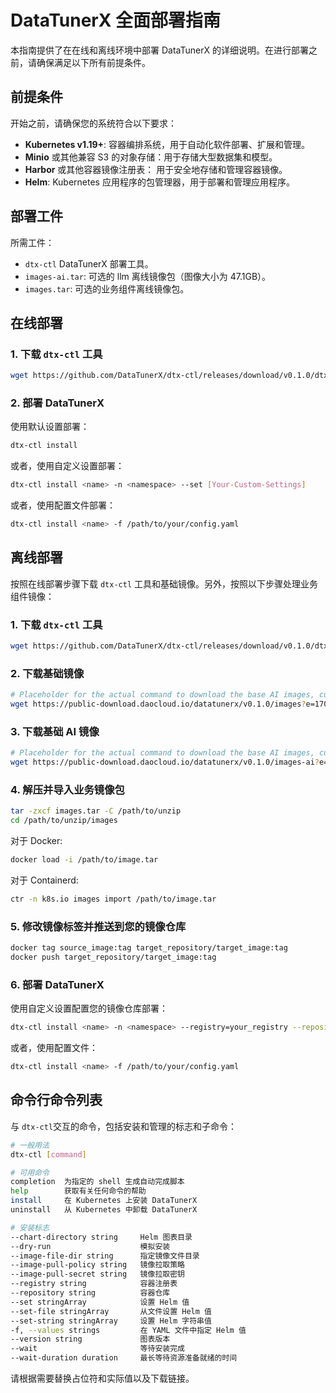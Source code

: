 
# DataTunerX 全面部署指南

本指南提供了在在线和离线环境中部署 DataTunerX 的详细说明。在进行部署之前，请确保满足以下所有前提条件。

## 前提条件

开始之前，请确保您的系统符合以下要求：

- **Kubernetes v1.19+**: 容器编排系统，用于自动化软件部署、扩展和管理。
- **Minio** 或其他兼容 S3 的对象存储：用于存储大型数据集和模型。
- **Harbor**  或其他容器镜像注册表： 用于安全地存储和管理容器镜像。
- **Helm**:  Kubernetes 应用程序的包管理器，用于部署和管理应用程序。

## 部署工件

所需工件：

- `dtx-ctl` DataTunerX 部署工具。
- `images-ai.tar`: 可选的 llm 离线镜像包（图像大小为 47.1GB）。
- `images.tar`: 可选的业务组件离线镜像包。

## 在线部署

### 1. 下载 `dtx-ctl` 工具

```bash
wget https://github.com/DataTunerX/dtx-ctl/releases/download/v0.1.0/dtx-ctl.tar.gz
```

### 2. 部署 DataTunerX

使用默认设置部署：

```bash
dtx-ctl install
```

或者，使用自定义设置部署：


```bash
dtx-ctl install <name> -n <namespace> --set [Your-Custom-Settings]
```

或者，使用配置文件部署：


```bash
dtx-ctl install <name> -f /path/to/your/config.yaml
```

## 离线部署


按照在线部署步骤下载 `dtx-ctl` 工具和基础镜像。另外，按照以下步骤处理业务组件镜像：

### 1. 下载  `dtx-ctl` 工具

```bash
wget https://github.com/DataTunerX/dtx-ctl/releases/download/v0.1.0/dtx-ctl.tar.gz
```

### 2. 下载基础镜像

```bash
# Placeholder for the actual command to download the base AI images, currently the link is valid for 24 hours, if you need to apply for the download package please mention issuer
wget https://public-download.daocloud.io/datatunerx/v0.1.0/images?e=1708664238&token=MHV7x1flrG19kzrdBNfPPO7JpBjTr__AMGzOtlq1:sZrIxT02pubO4BhPunS3sky3Fss=
```

### 3. 下载基础 AI 镜像

```bash
# Placeholder for the actual command to download the base AI images, currently the link is valid for 24 hours, if you need to apply for the download package please mention issuer
wget https://public-download.daocloud.io/datatunerx/v0.1.0/images-ai?e=1708594433&token=MHV7x1flrG19kzrdBNfPPO7JpBjTr__AMGzOtlq1:DySesLobN0I7NeCBcYuZ74P8osA=
```

### 4. 解压并导入业务镜像包

```bash
tar -zxcf images.tar -C /path/to/unzip
cd /path/to/unzip/images
```

对于 Docker:

```bash
docker load -i /path/to/image.tar
```

对于 Containerd:

```bash
ctr -n k8s.io images import /path/to/image.tar
```

### 5. 修改镜像标签并推送到您的镜像仓库

```bash
docker tag source_image:tag target_repository/target_image:tag
docker push target_repository/target_image:tag
```

### 6. 部署 DataTunerX

使用自定义设置配置您的镜像仓库部署：

```bash
dtx-ctl install <name> -n <namespace> --registry=your_registry --repository=your_repository
```

或者，使用配置文件：


```bash
dtx-ctl install <name> -f /path/to/your/config.yaml
```

## 命令行命令列表

与 `dtx-ctl`交互的命令，包括安装和管理的标志和子命令：

```bash
# 一般用法
dtx-ctl [command]

# 可用命令
completion  为指定的 shell 生成自动完成脚本
help        获取有关任何命令的帮助
install     在 Kubernetes 上安装 DataTunerX
uninstall   从 Kubernetes 中卸载 DataTunerX

# 安装标志
--chart-directory string     Helm 图表目录
--dry-run                    模拟安装
--image-file-dir string      指定镜像文件目录
--image-pull-policy string   镜像拉取策略
--image-pull-secret string   镜像拉取密钥
--registry string            容器注册表
--repository string          容器仓库
--set stringArray            设置 Helm 值
--set-file stringArray       从文件设置 Helm 值
--set-string stringArray     设置 Helm 字符串值
-f, --values strings         在 YAML 文件中指定 Helm 值
--version string             图表版本
--wait                       等待安装完成
--wait-duration duration     最长等待资源准备就绪的时间
```

请根据需要替换占位符和实际值以及下载链接。





